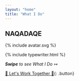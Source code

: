 ```yaml
---
layout: "home"
title: "What I Do"
---
```



## NAQADAQE

{% include avatar.svg %}

{% include typewriter.html %}

_**Swipe** to see What I Do &#8614;_

[🫲 Let's Work Together 🫱](https://www.upwork.com/freelancers/~016aa03f9cad325249){: .button}
